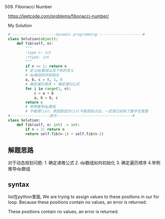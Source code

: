 ## 
509. Fibonacci Number

https://leetcode.com/problems/fibonacci-number/

My Solution

```python
# --------------------dynamic programming---------------------#
class Solution(object):
    def fib(self, n):
        """
        :type n: int
        :rtype: int
        """
        if n <= 1: return n
        # 定义dp数组以及下标的含义
        # dp数组如何初始化
        a, b, c = 0, 1, 0
        # 确定遍历顺序 + 确定递归公式
        for i in range(1, n):
            c = a + b
            a, b = b, c
        return c
        # 举例推导dp数组 
        # 不能用list，原因是因为list不能提前占位。一定是已经有了数字在里面    
# -----------------迭代-----------------------------------#
class Solution:
    def fib(self, n: int) -> int:
        if n < 2: return n
        return self.fib(n-1) + self.fib(n-2)
```
## 解题思路
对于动态规划问题: 1. 确定递推公式 2. dp数组如何初始化 3. 确定遍历顺序 4.举例推导dp数组

## syntax
list在python里面, We are trying to assign values to these positions in our for loop. Because these positions contain no values, an error is returned.

These positions contain no values, an error is returned.

